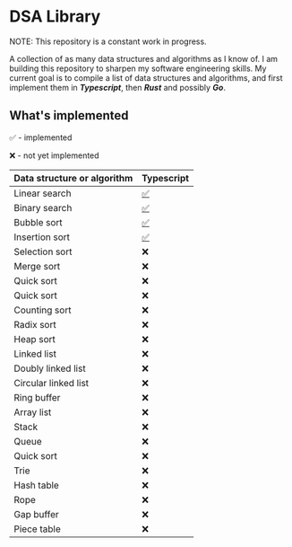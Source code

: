 # DSA Library

NOTE: This repository is a constant work in progress.

A collection of as many data structures and algorithms as I know of. I am building this repository to sharpen my software engineering skills. My current goal is to compile a list of data structures and algorithms, and first implement them in **_Typescript_**, then **_Rust_** and possibly **_Go_**.

## What's implemented

✅ - implemented

❌ - not yet implemented

| Data structure or algorithm | Typescript                             |
| --------------------------- | -------------------------------------- |
| Linear search               | [✅](Typescript/code/LinearSearch.ts)  |
| Binary search               | [✅](Typescript/code/BinarySearch.ts)  |
| Bubble sort                 | [✅](Typescript/code/BubbleSort.ts)    |
| Insertion sort              | [✅](Typescript/code/InsertionSort.ts) |
| Selection sort              | ❌                                     |
| Merge sort                  | ❌                                     |
| Quick sort                  | ❌                                     |
| Quick sort                  | ❌                                     |
| Counting sort               | ❌                                     |
| Radix sort                  | ❌                                     |
| Heap sort                   | ❌                                     |
| Linked list                 | ❌                                     |
| Doubly linked list          | ❌                                     |
| Circular linked list        | ❌                                     |
| Ring buffer                 | ❌                                     |
| Array list                  | ❌                                     |
| Stack                       | ❌                                     |
| Queue                       | ❌                                     |
| Quick sort                  | ❌                                     |
| Trie                        | ❌                                     |
| Hash table                  | ❌                                     |
| Rope                        | ❌                                     |
| Gap buffer                  | ❌                                     |
| Piece table                 | ❌                                     |
